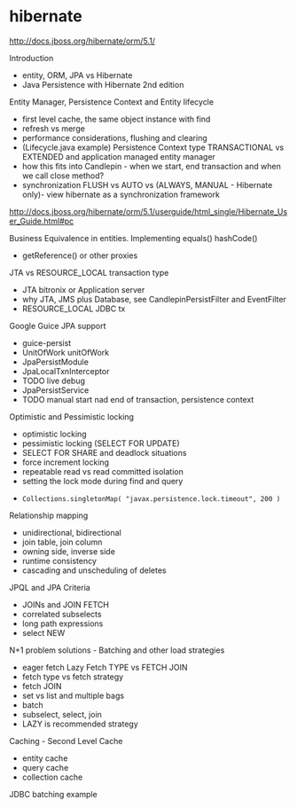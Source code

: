 # hibernate

http://docs.jboss.org/hibernate/orm/5.1/

Introduction
 - entity, ORM, JPA vs Hibernate
 - Java Persistence with Hibernate 2nd edition

Entity Manager, Persistence Context and Entity lifecycle
- first level cache, the same object instance with find
- refresh vs merge
- performance considerations, flushing and clearing
- (Lifecycle.java example) Persistence Context type TRANSACTIONAL vs EXTENDED and application managed entity manager
- how this fits into Candlepin - when we start, end transaction and when we call close method?
- synchronization FLUSH vs AUTO vs (ALWAYS, MANUAL - Hibernate only)- view hibernate as a synchronization framework

http://docs.jboss.org/hibernate/orm/5.1/userguide/html_single/Hibernate_User_Guide.html#pc

Business Equivalence in entities. Implementing equals() hashCode()
 - getReference() or other proxies

JTA vs RESOURCE_LOCAL transaction type
 - JTA bitronix or Application server 
 - why JTA, JMS plus Database, see CandlepinPersistFilter and EventFilter
 - RESOURCE_LOCAL JDBC tx

Google Guice JPA support
 - guice-persist
 - UnitOfWork unitOfWork
 - JpaPersistModule
 - JpaLocalTxnInterceptor
 - TODO live debug
 - JpaPersistService
 - TODO manual start nad end of transaction, persistence context

Optimistic and Pessimistic locking
 - optimistic locking 
 - pessimistic locking (SELECT FOR UPDATE)
 - SELECT FOR SHARE and deadlock situations
 - force increment locking
 - repeatable read vs read committed isolation
 - setting the lock mode during find and query
 -     Collections.singletonMap( "javax.persistence.lock.timeout", 200 )

Relationship mapping 
 - unidirectional, bidirectional
 - join table, join column
 - owning side, inverse side 
 - runtime consistency
 - cascading and unscheduling of deletes

JPQL and JPA Criteria
 - JOINs and JOIN FETCH
 - correlated subselects
 - long path expressions
 - select NEW 

N+1 problem solutions - Batching and other load strategies
 - eager fetch Lazy Fetch TYPE vs FETCH JOIN
 - fetch type vs fetch strategy
 - fetch JOIN
 - set vs list and multiple bags
 - batch
 - subselect, select, join
 - LAZY is recommended strategy
 
Caching - Second Level Cache
 - entity cache
 - query cache 
 - collection cache

JDBC batching example 
